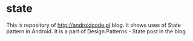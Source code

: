 # state
This is repository of http://androidcode.pl blog. It shows uses of State pattern in Android. It is a part of Design Patterns - State post in the blog. 
